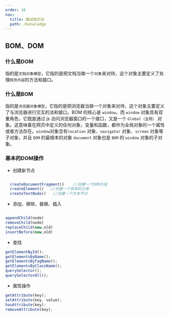 ```yaml
---
order: 16  
nav:
  title: 面试知识点
  path: /konwledge
---
```


## BOM、DOM
### 什么是DOM
 指的是`文档对象模型`，它指的是把文档当做一个`对象`来对待，这个对象主要定义了处理`网页内容`的方法和接口。

 ### 什么是BOM
 指的是`浏览器对象模型`，它指的是把浏览器当做一个对象来对待，这个对象主要定义了与浏览器进行交互的法和接口。BOM
的核心是 `window`，而 `window` 对象具有双重角色，它既是通过 js 访问浏览器窗口的一个接口，又是一个 `Global（全局）`
对象。这意味着在网页中定义的任何对象，变量和函数，都作为全局对象的一个属性或者方法存在。`window`对象含有`location` 对象、`navigator` 对象、`screen` 对象等子对象，并且 `DOM` 的最根本的对象 `document` 对象也是 `BOM` 的 `window` 对象的子对象。

### 基本的DOM操作
- 创建新节点
```js

  createDocumentFragment()    //创建一个DOM片段
  createElement()   //创建一个具体的元素
  createTextNode()   //创建一个文本节点

```

- 添加、移除、替换、插入
```js

appendChild(node)
removeChild(node)
replaceChild(new,old)
insertBefore(new,old)


```

- 查找
```js
getElementById();
getElementsByName();
getElementsByTagName();
getElementsByClassName();
querySelector();
querySelectorAll();

```

- 属性操作
```js
getAttribute(key);
setAttribute(key, value);
hasAttribute(key);
removeAttribute(key);
```
